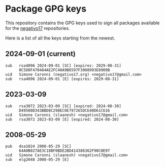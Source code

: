 # Package GPG keys

This repository contains the GPG keys used to sign all packages available for the [negativo17](https://negativo17.org) repositories.

Here is a list of all the keys starting from the newest.

## 2024-09-01 (current)

```
sub   rsa4096 2024-09-01 [SC] [expires: 2029-08-31]
      0C5D0F470484AE2FC40A9B6597F3008993E8909B
uid   Simone Caronni (negativo17.org) <negativo17@gmail.com>
sub   rsa4096 2024-09-01 [E] [expires: 2029-08-31]
```

## 2023-03-09

```
sub   rsa3072 2023-03-09 [SC] [expired: 2024-08-30]
      D49500D343BBD8C298EC0E797265DCE40D61C616
uid   Simone Caronni (slaanesh) <negativo17@gmail.com>
sub   rsa3072 2023-03-09 [E] [expired: 2024-08-30]
```

## 2008-05-29

```
pub   dsa1024 2008-05-29 [SC]
      64A0B027AE3C18BF0BDE2BD414386362F90C0E97
uid   Simone Caronni (slaanesh) <negativo17@gmail.com>
sub   elg2048 2008-05-29 [E]
```
